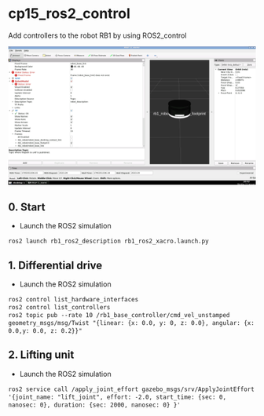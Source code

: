 # cp15_ros2_control
Add controllers to the robot RB1 by using ROS2_control

![description: robot_rb1](pictures/robot_rb1.png)

## 0. Start
+ Launch the ROS2 simulation
```
ros2 launch rb1_ros2_description rb1_ros2_xacro.launch.py
```

## 1. Differential drive
+ Launch the ROS2 simulation
```
ros2 control list_hardware_interfaces
ros2 control list_controllers
ros2 topic pub --rate 10 /rb1_base_controller/cmd_vel_unstamped geometry_msgs/msg/Twist "{linear: {x: 0.0, y: 0, z: 0.0}, angular: {x: 0.0,y: 0.0, z: 0.2}}"
```

## 2. Lifting unit
+ Launch the ROS2 simulation
```
ros2 service call /apply_joint_effort gazebo_msgs/srv/ApplyJointEffort '{joint_name: "lift_joint", effort: -2.0, start_time: {sec: 0, nanosec: 0}, duration: {sec: 2000, nanosec: 0} }'
```
